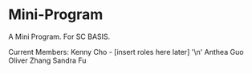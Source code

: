 # Mini-Program
A Mini Program. For SC BASIS.

Current Members:
Kenny Cho - [insert roles here later] '\n'
Anthea Guo
Oliver Zhang
Sandra Fu
